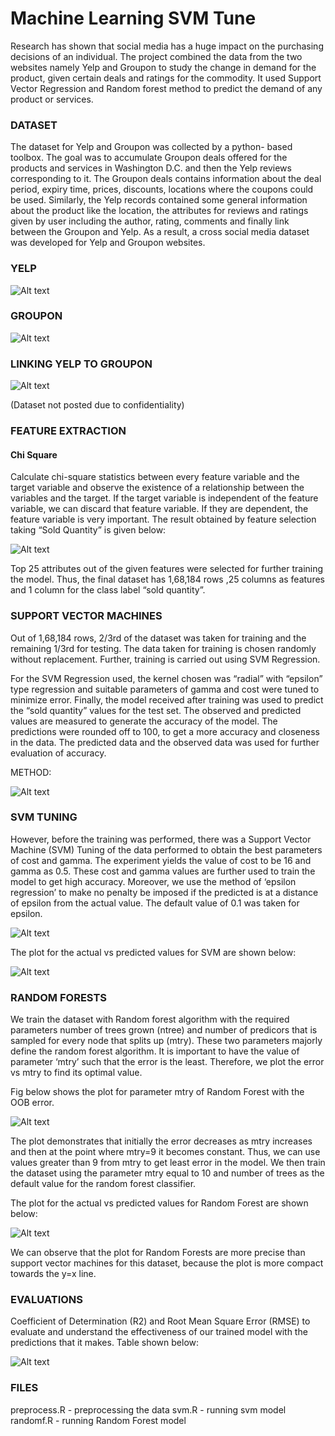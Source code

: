 # Machine Learning SVM Tune

Research has shown that social media has a huge impact on the purchasing decisions of an individual. The project combined the data from the two websites namely Yelp and Groupon to study the change in demand for the product, given certain deals and ratings for the commodity. 
It used Support Vector Regression and Random forest method to predict the demand of any product or services.


<h3>DATASET</h3>
The dataset for Yelp and Groupon was collected by a python- based toolbox.  The goal was to accumulate Groupon deals offered for the products and services in Washington D.C. and then the Yelp reviews corresponding to it. The Groupon deals contains information about the deal period, expiry time, prices, discounts, locations where the coupons could be used. Similarly, the Yelp records contained some general information about the product like the location, the attributes for reviews and ratings given by user including the author, rating, comments and finally link between the Groupon and Yelp. As a result, a cross social media dataset was developed for Yelp and Groupon websites. 

<h3>YELP</h3>

![Alt text](/screenshots/yelp.png)
<h3>GROUPON</h3>

![Alt text](/screenshots/groupon.png)
<h3>LINKING YELP TO GROUPON</h3>

![Alt text](/screenshots/yelptogroupon.png)

(Dataset not posted due to confidentiality)

<h3>FEATURE EXTRACTION</h3>
<h4>  Chi Square </h4>

Calculate chi-square statistics between every feature variable and the target variable and observe the existence of a relationship between the variables and the target. If the target variable is independent of the feature variable, we can discard that feature variable. If they are dependent, the feature variable is very important. The result obtained by feature selection taking “Sold Quantity” is given below:

![Alt text](/screenshots/chisquare.png)

Top 25 attributes out of the given features were selected for further training the model. Thus, the final dataset has 1,68,184 rows ,25 columns as features and 1 column for  the class label “sold quantity”.




<h3> SUPPORT VECTOR MACHINES </h3>
Out of 1,68,184 rows, 2/3rd of the dataset was taken for training and the remaining 1/3rd for testing. The data taken for training is chosen randomly without replacement. Further, training is carried out using SVM Regression.

For the SVM Regression used, the kernel chosen was “radial” with “epsilon” type regression and suitable parameters of gamma and cost were tuned to minimize error. Finally, the model received after training was used to predict the “sold quantity” values for the test set. The observed and predicted values are measured to generate the accuracy of the model. The predictions were rounded off to 100, to get a more accuracy and closeness in the data. The predicted data and the observed data was used for further evaluation of accuracy.

METHOD:

![Alt text](/screenshots/method.png)


<h3> SVM TUNING </h3>
However, before the training was performed, there was a Support Vector Machine (SVM) Tuning of the data performed to obtain the best parameters of cost and gamma. The experiment yields the value of cost to be 16 and gamma as 0.5. These cost and gamma values are further used to train the model to get high accuracy. Moreover, we use the method of ‘epsilon regression’ to make no penalty be imposed if the predicted is at a distance of epsilon from the actual value. The default value of 0.1 was taken for epsilon. 

![Alt text](/screenshots/tuning.png)


The plot for the actual vs predicted values for SVM are shown below:

![Alt text](/screenshots/plotsvm.png)


<h3> RANDOM FORESTS </h3>

We train the dataset with Random forest algorithm with the required parameters number of trees grown (ntree) and number of predicors that is sampled for every node that splits up (mtry). These two parameters majorly define the random forest algorithm. It is important to have the value of parameter ‘mtry’ such that the error is the least. Therefore, we plot the error vs mtry to find its optimal value.

Fig below shows the plot for parameter mtry of Random Forest with the OOB error. 

![Alt text](/screenshots/randomferror.png)

The plot demonstrates that initially the error decreases as mtry increases and then at the point where mtry=9 it becomes constant. Thus, we can use values greater than 9 from mtry to get least error in the model. We then train the dataset using the parameter mtry equal to 10 and number of trees as the default value for the random forest classifier.

The plot for the actual vs predicted values for Random Forest are shown below:

![Alt text](/screenshots/randomf.png)

We can observe that the plot for Random Forests are more precise than support vector machines for this dataset, because the plot is more compact towards the y=x line. 


<h3> EVALUATIONS </h3>
 Coefficient of Determination (R2) and Root Mean Square Error (RMSE) to evaluate and understand the effectiveness of our trained model with the predictions that it makes. Table shown below: 
 
 ![Alt text](/screenshots/accuracy.png)
 
 
 
 <h3> FILES </h3>
 
 preprocess.R - preprocessing the data
 svm.R - running svm model</br>
 randomf.R - running Random Forest model
 
 
 
